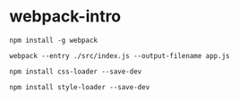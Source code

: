 # webpack-intro

`npm install -g webpack`

`webpack --entry ./src/index.js --output-filename app.js`

`npm install css-loader --save-dev`

`npm install style-loader --save-dev`
